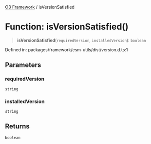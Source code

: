 [O3 Framework](../API.md) / isVersionSatisfied

# Function: isVersionSatisfied()

> **isVersionSatisfied**(`requiredVersion`, `installedVersion`): `boolean`

Defined in: packages/framework/esm-utils/dist/version.d.ts:1

## Parameters

### requiredVersion

`string`

### installedVersion

`string`

## Returns

`boolean`
